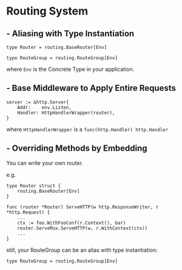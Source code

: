 # Routing System

## - Aliasing with Type Instantiation

```
type Router = routing.BaseRouter[Env]

type RouteGroup = routing.RouteGroup[Env]
```

where `Env` is the Concrete Type in your application.

## - Base Middleware to Apply Entire Requests
```
server := &http.Server{
    Addr:    env.Listen,
    Handler: HttpHandlerWrapper(router),
}
```
where `HttpHandlerWrapper` is a `func(http.Handler) http.Handler`

## - Overriding Methods by Embedding
You can write your own router.

e.g.
```
type Router struct {
	routing.BaseRouter[Env]
}

func (router *Router) ServeHTTP(w http.ResponseWriter, r *http.Request) {
    ...
    ctx := foo.WithFooConf(r.Context(), bar)
    router.ServeMux.ServeHTTP(w, r.WithContext(ctx))
    ...
}
```

still, your RouteGroup can be an alias with type instantiation:

```
type RouteGroup = routing.RouteGroup[Env]
```

